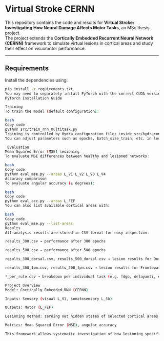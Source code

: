 # Virtual Stroke CERNN

This repository contains the code and results for **Virtual Stroke: Investigating How Neural Damage Affects Motor Tasks**, an MSc thesis project.  
The project extends the **Cortically Embedded Recurrent Neural Network (CERNN)** framework to simulate virtual lesions in cortical areas and study their effect on visuomotor performance.

---

## Requirements

Install the dependencies using:

```bash
pip install -r requirements.txt
You may need to separately install PyTorch with the correct CUDA version for your machine:
PyTorch Installation Guide

Training
To train the model (default configuration):

bash
Copy code
python src/train_rnn_multitask.py
Training is controlled by Hydra configuration files inside src/hydraconfigs/.
You can adjust parameters such as epochs, batch_size_train, etc. in local.yaml.

 Evaluation
Mean Squared Error (MSE) lesioning
To evaluate MSE differences between healthy and lesioned networks:

bash
Copy code
python eval_mse.py --areas L_V1 L_V2 L_V3 L_V4
Accuracy comparison
To evaluate angular accuracy (± degrees):

bash
Copy code
python eval_acc.py --areas L_FEF
You can also list available cortical areas with:

bash
Copy code
python eval_mse.py --list-areas
Results
All analysis results are stored in CSV format for easy inspection:

results_300.csv → performance after 300 epochs

results_500.csv → performance after 500 epochs

results_300_dorsal.csv, results_500_dorsal.csv → lesion results for Dorsal Attention Network

results_300_fpn.csv, results_500_fpn.csv → lesion results for Frontoparietal Network

*_per_rule.csv → breakdown per individual task (e.g. fdgo, delayanti, etc.)

Project Overview
Model: Cortically Embedded RNN (CERNN)

Inputs: Sensory (visual L_V1, somatosensory L_3b)

Outputs: Motor (L_FEF)

Lesioning method: zeroing out hidden states of selected cortical areas during forward pass

Metrics: Mean Squared Error (MSE), angular accuracy

This framework allows systematic investigation of how lesioning specific cortical areas (Visual cortex, Dorsal Attention Network, Frontoparietal Network, etc.) alters task performance.
